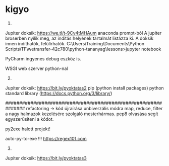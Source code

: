 # kigyo
1.
Jupiter doksik: https://we.tl/t-9Cv4tMHAum
anaconda prompt-ból
A jupiter broserben nyílik meg, az indítás helyének tartalmát listázza ki. A doksik innen indíthatók, felülírhatók.
 C:\Users\Training\Documents\Python Scripts\TF\wetransfer-42c780\python-tananyag\lessons>jupyter notebook
 
PyCharm ingyenes debug eszköz is.

WSGI web szerver python-nal

2.
Jupiter doksik: https://bit.ly/pyoktatas2
pip (python install packages)
python standard library (https://docs.python.org/3/library/)



###############################################################
refactoring -> kód újraírása unbiverzális módra
map, reduce, filter a nagy halmazok kezelésére szolgáló mesterhármas.
pep8 olvasása segít egyszerűsíteni a kódot.

py2exe halott projekt!

auto-py-to-exe  !!!
https://regex101.com

3.
Jupiter doksik: https://bit.ly/pyoktatas3
